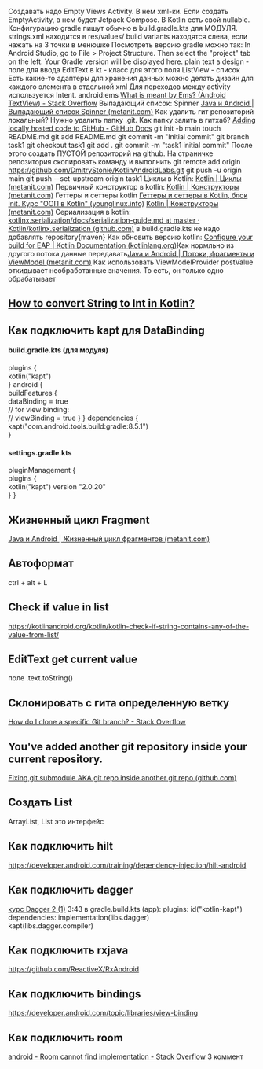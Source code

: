 Создавать надо Empty Views Activity. В нем xml-ки. Если создать EmptyActivity, в нем будет Jetpack Compose.
В Kotlin есть свой nullable.
Конфигурацию gradle пишут обычно в build.gradle.kts для МОДУЛЯ.
strings.xml находится в res/values/
build variants находятся слева, если нажать на 3 точки в менюшке
Посмотреть версию gradle можно так: In Android Studio, go to File > Project Structure. Then select the "project" tab on the left. Your Gradle version will be displayed here.
plain text в design - поле для ввода
EditText в kt - класс для этого поля
ListView - список
Есть какие-то адаптеры для хранения данных
можно делать дизайн для каждого элемента в отдельной xml
Для переходов между activity используется Intent.
android:ems [What is meant by Ems? (Android TextView) - Stack Overflow](https://stackoverflow.com/questions/7053738/what-is-meant-by-ems-android-textview)
Выпадающий список: Spinner [Java и Android | Выпадающий список Spinner (metanit.com)](https://metanit.com/java/android/5.4.php)
Как удалить гит репозиторий локальный? Нужно удалить папку .git.
Как папку залить в гитхаб?
[Adding locally hosted code to GitHub - GitHub Docs](https://docs.github.com/en/migrations/importing-source-code/using-the-command-line-to-import-source-code/adding-locally-hosted-code-to-github)
git init -b main
touch README.md
git add README.md
git commit -m "Initial commit"
git branch task1
git checkout task1
git add .
git commit -m "task1 initial commit"
После этого создать ПУСТОЙ репозиторий на github. На страничке репозитория скопировать команду и выполнить
git remote add origin https://github.com/DmitryStonie/KotlinAndroidLabs.git
git push -u origin main
git push --set-upstream origin task1
Циклы в Kotlin: [Kotlin | Циклы (metanit.com)](https://metanit.com/kotlin/tutorial/2.7.php)
Первичный конструктор в kotlin: [Kotlin | Конструкторы (metanit.com)](https://metanit.com/kotlin/tutorial/4.3.php)
Геттеры и сеттеры kotlin [Геттеры и сеттеры в Kotlin, блок init. Курс "ООП в Kotlin" (younglinux.info)](https://younglinux.info/kotlin/oop/get) [Kotlin | Конструкторы (metanit.com)](https://metanit.com/kotlin/tutorial/4.3.php)
Сериализация в kotlin: [kotlinx.serialization/docs/serialization-guide.md at master · Kotlin/kotlinx.serialization (github.com)](https://github.com/Kotlin/kotlinx.serialization/blob/master/docs/serialization-guide.md)
в build.gradle.kts не надо добавлять repository{maven}
Как обновить версию kotlin: [Configure your build for EAP | Kotlin Documentation (kotlinlang.org)](https://kotlinlang.org/docs/configure-build-for-eap.html#adjust-the-kotlin-version)Как нормльно из другого потока данные передавать[Java и Android | Потоки, фрагменты и ViewModel (metanit.com)](https://metanit.com/java/android/10.2.php)
Как использовать ViewModelProvider 
postValue откидывает необработанные значения. То есть, он только одно обрабатывает
##  [How to convert String to Int in Kotlin?](https://stackoverflow.com/questions/50570262/how-to-convert-string-to-int-in-kotlin)
## Как подключить kapt для DataBinding
#### build.gradle.kts (для модуля)
plugins {  
    kotlin("kapt")  
}
android {  
    buildFeatures {  
        dataBinding = true  
        // for view binding:  
        // viewBinding = true
    }
}
dependencies {  
    kapt("com.android.tools.build:gradle:8.5.1")  
}
#### settings.gradle.kts
pluginManagement {  
    plugins {  
        kotlin("kapt") version "2.0.20"  
    }
}

## Жизненный цикл Fragment
[Java и Android | Жизненный цикл фрагментов (metanit.com)](https://metanit.com/java/android/8.3.php)
## Автоформат
ctrl + alt + L
## Check if value in list
https://kotlinandroid.org/kotlin/kotlin-check-if-string-contains-any-of-the-value-from-list/
## EditText get current value
поле .text.toString()
## Склонировать с гита определенную ветку
[How do I clone a specific Git branch? - Stack Overflow](https://stackoverflow.com/questions/1911109/how-do-i-clone-a-specific-git-branch)
## You've added another git repository inside your current repository.
[Fixing git submodule AKA git repo inside another git repo (github.com)](https://gist.github.com/claraj/e5563befe6c2fb108ad0efb6de47f265)
## Создать List
ArrayList, List это интерфейс
## Как подключить hilt
https://developer.android.com/training/dependency-injection/hilt-android
## Как подключить dagger
[курс Dagger 2 (1)](https://www.youtube.com/watch?v=1dOsef2ZzQ8&list=PL0SwNXKJbuNkYFUda5rlA-odAVyWItRCP&index=2)
3:43
в gradle.build.kts (app):
plugins:
id("kotlin-kapt")
dependencies:
implementation(libs.dagger)  
kapt(libs.dagger.compiler)
## Как подключить rxjava
https://github.com/ReactiveX/RxAndroid
## Как подключить bindings
https://developer.android.com/topic/libraries/view-binding
## Как подключить room
[android - Room cannot find implementation - Stack Overflow](https://stackoverflow.com/questions/47274677/room-cannot-find-implementation)
3 коммент

